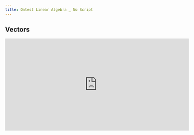 ```yaml
---
title: Ontest Linear Algebra _ No Script
---
```


<script src="/assets/js/linear_algebra/lib.js"></script>


## Vectors

<style type="text/css">
.js {
  font-size: 12.5;
  color: #696969;
  text-align: center-justify;
}

.switch {
  position: relative;
  display: inline-block;
  width: 40px;
  height: 16px;
  top: -10px;
  left: 0px;
}

.switch.show {
  width: 52px;
  top: -8.5px;
}

.switch input { 
  opacity: 0;
  width: 0;
  height: 0;
  display: inline;
}

.slider {
  position: absolute;
  display: inline-block;
  cursor: pointer;
  top: 0;
  left: 0;
  right: 0;
  bottom: 0;
  background-color: #ccc;
  -webkit-transition: .4s;
  transition: .4s;
}

.slider:before {
  position: absolute;
  content: "";
  height: 12px;
  width: 12px;
  left: 2px;
  bottom: 2px;
  background-color: white;
  -webkit-transition: .4s;
  transition: .4s;
}

input:checked + .slider {
  background-color: #2196F3;
}

input:focus + .slider {
  box-shadow: 0 0 1px #2196F3;
}

input:checked + .slider:before {
  -webkit-transform: translateX(24px);
  -ms-transform: translateX(24px);
  transform: translateX(24px);
}

/* Rounded sliders */
.slider.round {
  border-radius: 34px;
}

.slider.round:before {
  border-radius: 50%;
}

.slider:after
{
 content:'2D';
 font-weight: bold;
 color: white;
 display: block;
 position: absolute;
 transform: translate(-50%,-50%);
 top: 50%;
 left: 65%;
 font-size: 10px;
 font-family: Verdana, sans-serif;
}

input:checked + .slider:after
{  
  content:'3D';
  left: 35%;
}

input:checked + .slider.show:before {
  -webkit-transform: translateX(36px);
  -ms-transform: translateX(36px);
  transform: translateX(36px);
}

.slider.show:after {
  content: 'Show';
  font-weight: bold;
  left: 63%;
  font-size: 12px;
  font-family: Georgia, sans-serif;
}

input:checked + .slider.show:after
{  
  content:'Hide';
}

.iframe {
    position:absolute;
    z-index:10;

}
.svg{
    position:relative;
    z-index:1;
    background-color: seashell;
    /*left: 40;*/
}

</style>

<script>
function draw_on_svg(svg_id, fn_2d, fn_3d=null) {
  let is_3d = false,
      data_2d = null,
      data_3d = null;
  fn_2d.select_svg('#svg_' + svg_id);
  fn_2d.init(0);

  d3.selectAll('#button')
    .on('click', function(){
      if (is_3d) {
        fn_3d.init(1000);
      } else {
        fn_2d.init(1000);
      }
    });

  d3.selectAll('#switch')
    .on('click', function(){
      is_3d = this.checked;
      if (is_3d) {
        data_2d = fn_2d.hasOwnProperty('data') ? fn_2d.data() : null;
        fn_3d.select_svg('#svg_' + svg_id);
        fn_3d.init(1000, data_2d);
      } else {
        data_3d = fn_3d.hasOwnProperty('data') ? fn_3d.data() : null;
        fn_2d.select_svg('#svg_' + svg_id);
        fn_2d.init(1000, data_3d);
      }
    })
}

</script>


<div align="left" id='iframe'>
  <!-- style="margin:0px;padding:0x;overflow:hidden;" -->
  <iframe class="iframe" id="player"
          src="https://www.youtube.com/embed/g9hwjQBQFIo?enablejsapi=1"
          frameborder="0"
          style="height:300;width:600" 
          allowfullscreen       
  ></iframe>
</div>

<div align="left" id='svg'>
  <svg class="svg" height="300" width="600" id="svg_anonimous">
    <center class='js' top='0' right='0' height="300" width="600">
      <button id='play_button'>Back to video</button>
      <button id='button'>Reset</button>
      <label class='switch'>
        <input type='checkbox' id='switch'> 
        <div class='slider'></div>
      </label>
      <button id='compute_button' >Compute</button>
    </center>    
  </svg>
</div>

<script src="/assets/js/linear_algebra/point_cloud.js"></script>
<script src="/assets/js/linear_algebra/point_location.js"></script>
<script src="/assets/js/linear_algebra/point_location2d.js"></script>
<script src="/assets/js/linear_algebra/point_arrow_location.js"></script>
<script src="/assets/js/linear_algebra/point_arrow_location2d.js"></script>
<script src="/assets/js/linear_algebra/dot_product_formula2d.js"></script>
<script src="/assets/js/linear_algebra/dot_product_formula.js"></script>
<script src="/assets/js/linear_algebra/dot_product_collide2d.js"></script>
<script src="/assets/js/linear_algebra/dot_product_collide.js"></script>
<script src="/assets/js/linear_algebra/onTest_noScript_embed_youtube.js"></script>
